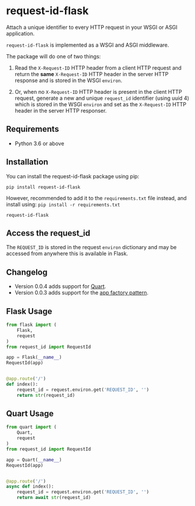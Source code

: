 # request-id-flask

Attach a unique identifier to every HTTP request in your WSGI or ASGI application.

`request-id-flask` is implemented as a WSGI and ASGI middleware.

The package will do one of two things:

1. Read the `X-Request-ID` HTTP header from a client HTTP request and return the **same** `X-Request-ID` HTTP header in the server HTTP response and is stored in the WSGI `environ`.

2. Or, when no `X-Request-ID` HTTP header is present in the client HTTP request, generate a new and unique `request_id` identifier (using uuid 4) which is stored in the WSGI `environ` and set as the `X-Request-ID` HTTP header in the server HTTP responser.


## Requirements

- Python 3.6 or above


## Installation

You can install the request-id-flask package using pip:

```shell
pip install request-id-flask
```

However, recommended to add it to the `requirements.txt` file instead, and install using: `pip install -r requirements.txt`

```shell
request-id-flask
```

## Access the request_id

The `REQUEST_ID` is stored in the request `environ` dictionary and may be accessed from anywhere this is available in Flask.

## Changelog

- Version 0.0.4 adds support for [Quart](https://palletsprojects.com/p/quart/).
- Version 0.0.3 adds support for the [app factory pattern](https://flask.palletsprojects.com/en/2.3.x/patterns/appfactories/).


## Flask Usage

```python
from flask import (
    Flask,
    request
)
from request_id import RequestId

app = Flask(__name__)
RequestId(app)


@app.route('/')
def index():
    request_id = request.environ.get('REQUEST_ID', '')
    return str(request_id)
```


## Quart Usage

```python
from quart import (
    Quart,
    request
)
from request_id import RequestId

app = Quart(__name__)
RequestId(app)


@app.route('/')
async def index():
    request_id = request.environ.get('REQUEST_ID', '')
    return await str(request_id)
```
